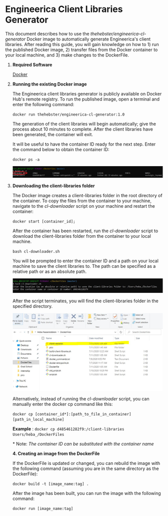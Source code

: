 # Engineerica Client Libraries Generator

This document describes how to use the _thehebster/engineerica-cl-generator_ Docker       image to automatically generate Engineerica&#39;s client libraries. After reading this guide, you will gain knowledge on how to 1) run the published Docker image, 2) transfer files from the Docker container to your local machine, and 3) make changes to the DockerFile.

1. **Required Software**

    [Docker](https://docs.docker.com/get-docker/)

2. **Running the existing Docker image**

    The Engineerica client libraries generator is publicly available on Docker Hub&#39;s remote registry. To run the published image, open a terminal and enter the following command:

    `docker run thehebster/engineerica-cl-generator:1.0`
    
    The generation of the client libraries will begin automatically; give the process about 10 minutes to complete. After the client libraries have been generated, the container will exit.
    
    It will be useful to have the container ID ready for the next step. Enter the command below to obtain the container ID:
    
    `docker ps -a`
    
    ![](docker_manual_pics\docker_ps_command.png)

3. **Downloading the client-libraries folder**

    The Docker image creates a client-libraries folder in the root directory of the container. To copy the files from the container to your machine, navigate to the *cl-downloader* script on your machine and restart the container:
    
    `docker start [container_id];`
    
    After the container has been restarted, run the *cl-downloader* script to download the client-libraries folder from the container to your local machine.
    
    `bash cl-downloader.sh`
    
    You will be prompted to enter the container ID and a path on your local machine to save the client libraries to. The path can be specified as a relative path or as an absolute path.

    ![](docker_manual_pics\script_command.JPG)
    
    After the script terminates, you will find the client-libraries folder in the specified directory.
    
    ![](docker_manual_pics\directory_structure.JPG)
    
    Alternatively, instead of running the *cl-downloader* script, you can manually enter the docker cp command like this:
    
    `docker cp [container_id*]:[path_to_file_in_container] [path_in_local_machine]`
    
    **Example** : `docker cp d485461282f9:/client-libraries Users/heba_/DockerFiles`

    \* Note: _The container ID can be substituted with the container name_

   **4. Creating an image from the DockerFile**

   If the DockerFile is updated or changed, you can rebuild the image with the following command (assuming you are in the same directory as the DockerFile):

   `docker build -t [image_name:tag] .`

   After the image has been built, you can run the image with the following command:

   `docker run [image_name:tag]`
    
